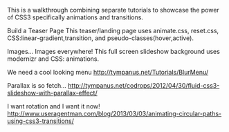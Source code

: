 This is a walkthrough combining separate tutorials to showcase the power of CSS3 specifically animations and transitions. 


Build a Teaser Page 
  This teaser/landing page uses animate.css, reset.css, CSS:linear-gradient,transition, and pseudo-classes(hover,active). 
  
Images... Images everywhere!
  This full screen slideshow background uses modernizr and CSS: animations.

We need a cool looking menu
http://tympanus.net/Tutorials/BlurMenu/



Parallax is so fetch...
http://tympanus.net/codrops/2012/04/30/fluid-css3-slideshow-with-parallax-effect/

I want rotation and I want it now!
http://www.useragentman.com/blog/2013/03/03/animating-circular-paths-using-css3-transitions/

